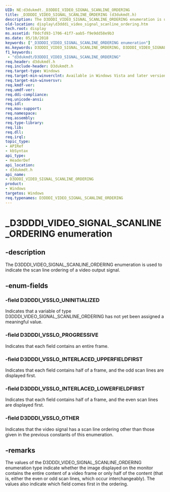 ```yaml
---
UID: NE:d3dukmdt._D3DDDI_VIDEO_SIGNAL_SCANLINE_ORDERING
title: _D3DDDI_VIDEO_SIGNAL_SCANLINE_ORDERING (d3dukmdt.h)
description: The D3DDDI_VIDEO_SIGNAL_SCANLINE_ORDERING enumeration is used to indicate the scan line ordering of a video output signal.
old-location: display\d3dddi_video_signal_scanline_ordering.htm
tech.root: display
ms.assetid: f0dcfd93-1706-41f7-aab5-f9e9dd58e9b3
ms.date: 05/10/2018
keywords: ["_D3DDDI_VIDEO_SIGNAL_SCANLINE_ORDERING enumeration"]
ms.keywords: D3DDDI_VIDEO_SIGNAL_SCANLINE_ORDERING, D3DDDI_VIDEO_SIGNAL_SCANLINE_ORDERING enumeration [Display Devices], D3DDDI_VSSLO_INTERLACED_LOWERFIELDFIRST, D3DDDI_VSSLO_INTERLACED_UPPERFIELDFIRST, D3DDDI_VSSLO_OTHER, D3DDDI_VSSLO_PROGRESSIVE, D3DDDI_VSSLO_UNINITIALIZED, DmEnums_81ac5c85-97c5-40ac-a6e6-df079576211a.xml, _D3DDDI_VIDEO_SIGNAL_SCANLINE_ORDERING, d3dukmdt/D3DDDI_VIDEO_SIGNAL_SCANLINE_ORDERING, d3dukmdt/D3DDDI_VSSLO_INTERLACED_LOWERFIELDFIRST, d3dukmdt/D3DDDI_VSSLO_INTERLACED_UPPERFIELDFIRST, d3dukmdt/D3DDDI_VSSLO_OTHER, d3dukmdt/D3DDDI_VSSLO_PROGRESSIVE, d3dukmdt/D3DDDI_VSSLO_UNINITIALIZED, display.d3dddi_video_signal_scanline_ordering
f1_keywords:
 - "d3dukmdt/D3DDDI_VIDEO_SIGNAL_SCANLINE_ORDERING"
req.header: d3dukmdt.h
req.include-header: D3dukmdt.h
req.target-type: Windows
req.target-min-winverclnt: Available in Windows Vista and later versions of the Windows operating systems.
req.target-min-winversvr: 
req.kmdf-ver: 
req.umdf-ver: 
req.ddi-compliance: 
req.unicode-ansi: 
req.idl: 
req.max-support: 
req.namespace: 
req.assembly: 
req.type-library: 
req.lib: 
req.dll: 
req.irql: 
topic_type:
- APIRef
- kbSyntax
api_type:
- HeaderDef
api_location:
- d3dukmdt.h
api_name:
- D3DDDI_VIDEO_SIGNAL_SCANLINE_ORDERING
product:
- Windows
targetos: Windows
req.typenames: D3DDDI_VIDEO_SIGNAL_SCANLINE_ORDERING
---
```


# _D3DDDI_VIDEO_SIGNAL_SCANLINE_ORDERING enumeration


## -description


The D3DDDI_VIDEO_SIGNAL_SCANLINE_ORDERING enumeration is used to indicate the scan line ordering of a video output signal.  


## -enum-fields




### -field D3DDDI_VSSLO_UNINITIALIZED

Indicates that a variable of type D3DDDI_VIDEO_SIGNAL_SCANLINE_ORDERING has not yet been assigned a meaningful value.


### -field D3DDDI_VSSLO_PROGRESSIVE

Indicates that each field contains an entire frame.


### -field D3DDDI_VSSLO_INTERLACED_UPPERFIELDFIRST

Indicates that each field contains half of a frame, and the odd scan lines are displayed first. 


### -field D3DDDI_VSSLO_INTERLACED_LOWERFIELDFIRST

Indicates that each field contains half of a frame, and the even scan lines are displayed first. 


### -field D3DDDI_VSSLO_OTHER

Indicates that the video signal has a scan line ordering other than those given in the previous constants of this enumeration.


## -remarks



The values of the D3DDDI_VIDEO_SIGNAL_SCANLINE_ORDERING enumeration type indicate whether the image displayed on the monitor contains the entire content of a video frame or only half of the content (that is, either the even or odd scan lines, which occur interchangeably). The values also indicate which field comes first in the ordering.



